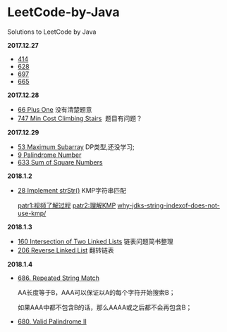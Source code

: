 # LeetCode-by-Java
Solutions to LeetCode by Java

**2017.12.27**
 - [414](https://leetcode.com/problems/third-maximum-number/)
 - [628](https://leetcode.com/problems/maximum-product-of-three-numbers/)
 - [697](https://leetcode.com/problems/degree-of-an-array/)
 - [665](https://leetcode.com/problems/non-decreasing-array/)

**2017.12.28**
 - [66 Plus One](https://leetcode.com/problems/plus-one/) 没有清楚题意
 - [747 Min Cost Climbing Stairs](https://leetcode.com/problems/min-cost-climbing-stairs/description/)  题目有问题？

**2017.12.29**
 - [53 Maximum Subarray](https://leetcode.com/problems/maximum-subarray) DP类型,还没学习;
 - [9 Palindrome Number](https://leetcode.com/problems/palindrome-number/)
 - [633 Sum of Square Numbers](https://leetcode.com/problems/sum-of-square-numbers/)

**2018.1.2**

- [28 Implement strStr()](https://leetcode.com/problems/implement-strstr/description/) KMP字符串匹配

  [patr1:视频了解过程](https://www.bilibili.com/video/av11866460/?redirectFrom=h5) [patr2:理解KMP](http://blog.csdn.net/v_july_v/article/details/7041827) [why-jdks-string-indexof-does-not-use-kmp/](https://stackoverflow.com/questions/19543547/why-jdks-string-indexof-does-not-use-kmp/)

**2018.1.3**

- [160 Intersection of Two Linked Lists](https://leetcode.com/problems/intersection-of-two-linked-lists/description/) 链表问题简书整理
- [206 Reverse Linked List](https://leetcode.com/problems/reverse-linked-list/description/) 翻转链表

**2018.1.4**

- [686. Repeated String Match](https://leetcode.com/problems/repeated-string-match/description/)

  AA长度等于B，AAA可以保证以A的每个字符开始搜索B；

  如果AAA中都不包含B的话，那么AAAA或之后都不会再包含B；

- [680. Valid Palindrome II](https://leetcode.com/problems/valid-palindrome-ii/description/)